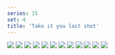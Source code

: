 ```yaml
---
series: 15
set: 4
title: 'Take it you last shot'
---
```


![](../../../../assets/ribald-youth/part-4/pg37.jpg)
![](../../../../assets/ribald-youth/part-4/pg38.jpg)
![](../../../../assets/ribald-youth/part-4/pg39.jpg)
![](../../../../assets/ribald-youth/part-4/pg40.jpg)
![](../../../../assets/ribald-youth/part-4/pg41.jpg)
![](../../../../assets/ribald-youth/part-4/pg42.jpg)
![](../../../../assets/ribald-youth/part-4/pg43.jpg)
![](../../../../assets/ribald-youth/part-4/pg44.jpg)
![](../../../../assets/ribald-youth/part-4/pg45.jpg)
![](../../../../assets/ribald-youth/part-4/pg46.jpg)
![](../../../../assets/ribald-youth/part-4/pg47.jpg)
![](../../../../assets/ribald-youth/part-4/pg48.jpg)
